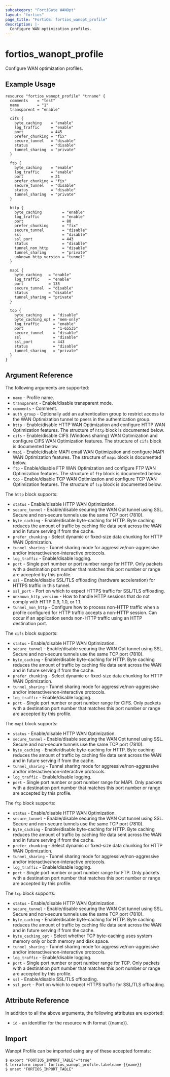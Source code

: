 ```yaml
---
subcategory: "FortiGate WANOpt"
layout: "fortios"
page_title: "FortiOS: fortios_wanopt_profile"
description: |-
  Configure WAN optimization profiles.
---
```


# fortios_wanopt_profile
Configure WAN optimization profiles.

## Example Usage

```hcl
resource "fortios_wanopt_profile" "trname" {
  comments    = "test"
  name        = "1"
  transparent = "enable"

  cifs {
    byte_caching    = "enable"
    log_traffic     = "enable"
    port            = 445
    prefer_chunking = "fix"
    secure_tunnel   = "disable"
    status          = "disable"
    tunnel_sharing  = "private"
  }

  ftp {
    byte_caching    = "enable"
    log_traffic     = "enable"
    port            = 21
    prefer_chunking = "fix"
    secure_tunnel   = "disable"
    status          = "disable"
    tunnel_sharing  = "private"
  }

  http {
    byte_caching         = "enable"
    log_traffic          = "enable"
    port                 = 80
    prefer_chunking      = "fix"
    secure_tunnel        = "disable"
    ssl                  = "disable"
    ssl_port             = 443
    status               = "disable"
    tunnel_non_http      = "disable"
    tunnel_sharing       = "private"
    unknown_http_version = "tunnel"
  }

  mapi {
    byte_caching   = "enable"
    log_traffic    = "enable"
    port           = 135
    secure_tunnel  = "disable"
    status         = "disable"
    tunnel_sharing = "private"
  }

  tcp {
    byte_caching     = "disable"
    byte_caching_opt = "mem-only"
    log_traffic      = "enable"
    port             = "1-65535"
    secure_tunnel    = "disable"
    ssl              = "disable"
    ssl_port         = 443
    status           = "disable"
    tunnel_sharing   = "private"
  }
}
```

## Argument Reference


The following arguments are supported:

* `name` - Profile name.
* `transparent` - Enable/disable transparent mode.
* `comments` - Comment.
* `auth_group` - Optionally add an authentication group to restrict access to the WAN Optimization tunnel to peers in the authentication group.
* `http` - Enable/disable HTTP WAN Optimization and configure HTTP WAN Optimization features. The structure of `http` block is documented below.
* `cifs` - Enable/disable CIFS (Windows sharing) WAN Optimization and configure CIFS WAN Optimization features. The structure of `cifs` block is documented below.
* `mapi` - Enable/disable MAPI email WAN Optimization and configure MAPI WAN Optimization features. The structure of `mapi` block is documented below.
* `ftp` - Enable/disable FTP WAN Optimization and configure FTP WAN Optimization features. The structure of `ftp` block is documented below.
* `tcp` - Enable/disable TCP WAN Optimization and configure TCP WAN Optimization features. The structure of `tcp` block is documented below.

The `http` block supports:

* `status` - Enable/disable HTTP WAN Optimization.
* `secure_tunnel` - Enable/disable securing the WAN Opt tunnel using SSL. Secure and non-secure tunnels use the same TCP port (7810).
* `byte_caching` - Enable/disable byte-caching for HTTP. Byte caching reduces the amount of traffic by caching file data sent across the WAN and in future serving if from the cache.
* `prefer_chunking` - Select dynamic or fixed-size data chunking for HTTP WAN Optimization.
* `tunnel_sharing` - Tunnel sharing mode for aggressive/non-aggressive and/or interactive/non-interactive protocols.
* `log_traffic` - Enable/disable logging.
* `port` - Single port number or port number range for HTTP. Only packets with a destination port number that matches this port number or range are accepted by this profile.
* `ssl` - Enable/disable SSL/TLS offloading (hardware acceleration) for HTTPS traffic in this tunnel.
* `ssl_port` - Port on which to expect HTTPS traffic for SSL/TLS offloading.
* `unknown_http_version` - How to handle HTTP sessions that do not comply with HTTP 0.9, 1.0, or 1.1.
* `tunnel_non_http` - Configure how to process non-HTTP traffic when a profile configured for HTTP traffic accepts a non-HTTP session. Can occur if an application sends non-HTTP traffic using an HTTP destination port.

The `cifs` block supports:

* `status` - Enable/disable HTTP WAN Optimization.
* `secure_tunnel` - Enable/disable securing the WAN Opt tunnel using SSL. Secure and non-secure tunnels use the same TCP port (7810).
* `byte_caching` - Enable/disable byte-caching for HTTP. Byte caching reduces the amount of traffic by caching file data sent across the WAN and in future serving if from the cache.
* `prefer_chunking` - Select dynamic or fixed-size data chunking for HTTP WAN Optimization.
* `tunnel_sharing` - Tunnel sharing mode for aggressive/non-aggressive and/or interactive/non-interactive protocols.
* `log_traffic` - Enable/disable logging.
* `port` - Single port number or port number range for CIFS. Only packets with a destination port number that matches this port number or range are accepted by this profile.

The `mapi` block supports:

* `status` - Enable/disable HTTP WAN Optimization.
* `secure_tunnel` - Enable/disable securing the WAN Opt tunnel using SSL. Secure and non-secure tunnels use the same TCP port (7810).
* `byte_caching` - Enable/disable byte-caching for HTTP. Byte caching reduces the amount of traffic by caching file data sent across the WAN and in future serving if from the cache.
* `tunnel_sharing` - Tunnel sharing mode for aggressive/non-aggressive and/or interactive/non-interactive protocols.
* `log_traffic` - Enable/disable logging.
* `port` - Single port number or port number range for MAPI. Only packets with a destination port number that matches this port number or range are accepted by this profile.

The `ftp` block supports:

* `status` - Enable/disable HTTP WAN Optimization.
* `secure_tunnel` - Enable/disable securing the WAN Opt tunnel using SSL. Secure and non-secure tunnels use the same TCP port (7810).
* `byte_caching` - Enable/disable byte-caching for HTTP. Byte caching reduces the amount of traffic by caching file data sent across the WAN and in future serving if from the cache.
* `prefer_chunking` - Select dynamic or fixed-size data chunking for HTTP WAN Optimization.
* `tunnel_sharing` - Tunnel sharing mode for aggressive/non-aggressive and/or interactive/non-interactive protocols.
* `log_traffic` - Enable/disable logging.
* `port` - Single port number or port number range for FTP. Only packets with a destination port number that matches this port number or range are accepted by this profile.

The `tcp` block supports:

* `status` - Enable/disable HTTP WAN Optimization.
* `secure_tunnel` - Enable/disable securing the WAN Opt tunnel using SSL. Secure and non-secure tunnels use the same TCP port (7810).
* `byte_caching` - Enable/disable byte-caching for HTTP. Byte caching reduces the amount of traffic by caching file data sent across the WAN and in future serving if from the cache.
* `byte_caching_opt` - Select whether TCP byte-caching uses system memory only or both memory and disk space.
* `tunnel_sharing` - Tunnel sharing mode for aggressive/non-aggressive and/or interactive/non-interactive protocols.
* `log_traffic` - Enable/disable logging.
* `port` - Single port number or port number range for TCP. Only packets with a destination port number that matches this port number or range are accepted by this profile.
* `ssl` - Enable/disable SSL/TLS offloading.
* `ssl_port` - Port on which to expect HTTPS traffic for SSL/TLS offloading.


## Attribute Reference

In addition to all the above arguments, the following attributes are exported:
* `id` - an identifier for the resource with format {{name}}.

## Import

Wanopt Profile can be imported using any of these accepted formats:
```
$ export "FORTIOS_IMPORT_TABLE"="true"
$ terraform import fortios_wanopt_profile.labelname {{name}}
$ unset "FORTIOS_IMPORT_TABLE"
```
